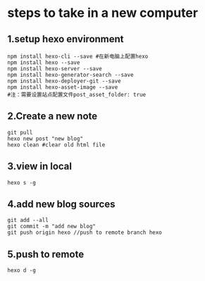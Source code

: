# steps to take in a new computer
## 1.setup hexo environment

```shell
npm install hexo-cli --save #在新电脑上配置hexo
npm install hexo --save
npm install hexo-server --save
npm install hexo-generator-search --save
npm install hexo-deployer-git --save
npm install hexo-asset-image --save
#注：需要设置站点配置文件post_asset_folder: true
```

## 2.Create a new note

```shell
git pull
hexo new post "new blog"
hexo clean #clear old html file
```

## 3.view in local

```shell
hexo s -g
```

## 4.add new blog sources
```shell
git add --all
git commit -m "add new blog"
git push origin hexo //push to remote branch hexo
```

## 5.push to remote
```shell
hexo d -g
```



